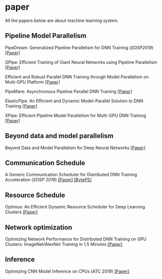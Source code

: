 # paper
All the papers below are about machine learning system.

## Pipeline Model Parallelism
PipeDream: Generalized Pipeline Parallelism for DNN Training (*SOSP2019*) [[Paper]](https://cs.stanford.edu/~matei/papers/2019/sosp_pipedream.pdf)

GPipe: Efficient Training of Giant Neural Networks using Pipeline Parallelism [[Paper]](https://arxiv.org/pdf/1811.06965.pdf)

Efficient and Robust Parallel DNN Training through Model Parallelism on Multi-GPU Platform [[Paper]](https://arxiv.org/pdf/1809.02839.pdf)

PipeMare: Asynchronous Pipeline Parallel DNN Training [[Paper]](https://arxiv.org/pdf/1910.05124.pdf)

ElasticPipe: An Efficient and Dynamic Model-Parallel Solution to DNN Training [[Paper]](https://dl.acm.org/citation.cfm?id=3331463)

XPipe: Efficient Pipeline Model Parallelism for Multi-GPU DNN Training [[Paper]](https://arxiv.org/pdf/1911.04610.pdf)


## Beyond data and model parallelism
Beyond Data and Model Parallelism for Deep Neural Networks [[Paper]](https://cs.stanford.edu/~zhihao/papers/sysml19a.pdf)

## Communication Schedule
A Generic Communication Scheduler for Distributed DNN Training Acceleration (*SOSP 2019*) [[Paper]](https://i.cs.hku.hk/~cwu/papers/yhpeng-sosp19.pdf) [[BytePS]](https://github.com/bytedance/byteps)


## Resource Schedule
Optimus: An Efficient Dynamic Resource Scheduler for Deep Learning Clusters [[Paper]](https://i.cs.hku.hk/~cwu/papers/yhpeng-eurosys18.pdf)

## Network optimization
Optimizing Network Performance for Distributed DNN Training
on GPU Clusters: ImageNet/AlexNet Training in 1.5 Minutes [[Paper]](https://arxiv.org/pdf/1902.06855.pdf)

## Inference
Optimizing CNN Model Inference on CPUs (ATC 2019) [[Paper]](https://www.usenix.org/conference/atc19/presentation/liu-yizhi)

